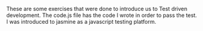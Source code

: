 These are some exercises that were done to introduce us to Test driven development. The code.js file has the
code I wrote in order to pass the test.  I was introduced to jasmine as a javascript testing platform.
